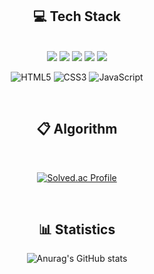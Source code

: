 <div align = "center">

<!-- [![Hits](https://hits.seeyoufarm.com/api/count/incr/badge.svg?url=https%3A%2F%2Fgithub.com%2Fchajuhui123&count_bg=%23FFD5D5&title_bg=%23FF7575&icon=&icon_color=%23E7E7E7&title=VISIT&edge_flat=false)](https://hits.seeyoufarm.com)

[![Gmail Badge](https://img.shields.io/badge/Naver-darkgreen?style=flat-square&logo=Naver&logoColor=white&link=zn9852@naver.com)](mailto:zn9852@naver.com)
[![Blog Badge](https://img.shields.io/badge/-TechBlog-purple?style=flat-square&logo=tistory&logoColor=white&link=https://hyun-jin.tistory.com/)](https://hyun-jin.tistory.com/)
 -->
 
## 💻 Tech Stack

<br>
 
<img src="https://img.shields.io/badge/Python-3776AB?style=flat-square&logo=Python&logoColor=white"/>
<img src="https://img.shields.io/badge/C-A8B9CC?style=flat-square&logo=C&logoColor=white"/>
<img src="https://img.shields.io/badge/Java-007396?style=flat-square&logo=Java&logoColor=white"/>
<img src="https://img.shields.io/badge/flutter-02569B?style=flat-square&logo=flutter&logoColor=white"/>
<img src="https://img.shields.io/badge/-dart-informational?style=flat-square&logo=Dart&logoColor=white"/>

![HTML5](https://img.shields.io/badge/-HTML5-E34F26?style=flat-square&logo=HTML5&logoColor=white)
![CSS3](https://img.shields.io/badge/-CSS3-1572B6?style=flat-square&logo=CSS3&logoColor=white)
![JavaScript](https://img.shields.io/badge/-JavaScript-F7DF1E?style=flat-square&logo=JavaScript&logoColor=white)

<br>

## 📋 Algorithm
 
<br>
 
[![Solved.ac Profile](http://mazassumnida.wtf/api/v2/generate_badge?boj=zn9852)](https://solved.ac/zn9852/)

<br>
 
## 📊 Statistics
![Anurag's GitHub stats](https://github-readme-stats.vercel.app/api?username=hyunjin-C&show_icons=true)
 
</div>
